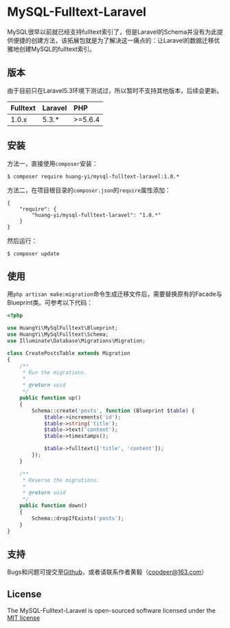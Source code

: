 # MySQL-Fulltext-Laravel

MySQL很早以前就已经支持fulltext索引了，但是Laravel的Schema并没有为此提供便捷的创建方法，该拓展包就是为了解决这一痛点的：让Laravel的数据迁移优雅地创建MySQL的fulltext索引。

## 版本

由于目前只在Laravel5.3环境下测试过，所以暂时不支持其他版本，后续会更新。

 Fulltext | Laravel | PHP     
:---------|:--------|:--------
 1.0.x    | 5.3.*   | >=5.6.4 
 
 ## 安装
 
 方法一，直接使用`composer`安装：
 
 ```
 $ composer require huang-yi/mysql-fulltext-laravel:1.0.*
 ```

方法二，在项目根目录的`composer.json`的`require`属性添加：

```
{
    "require": {
        "huang-yi/mysql-fulltext-laravel": "1.0.*"
    }
}
```

然后运行：

```
$ composer update
```

## 使用

用`php artisan make:migration`命令生成迁移文件后，需要替换原有的Facade与Blueprint类。可参考以下代码：

```php
<?php

use HuangYi\MySqlFulltext\Blueprint;
use HuangYi\MySqlFulltext\Schema;
use Illuminate\Database\Migrations\Migration;

class CreatePostsTable extends Migration
{
    /**
     * Run the migrations.
     *
     * @return void
     */
    public function up()
    {
        Schema::create('posts', function (Blueprint $table) {
            $table->increments('id');
            $table->string('title');
            $table->text('content');
            $table->timestamps();

            $table->fulltext(['title', 'content']);
        });
    }

    /**
     * Reverse the migrations.
     *
     * @return void
     */
    public function down()
    {
        Schema::dropIfExists('posts');
    }
}
```

## 支持

Bugs和问题可提交至[Github](https://github.com/huang-yi/mysql-fulltext-laravel)，或者请联系作者黄毅（[coodeer@163.com](mailto:coodeer@163.com)）

## License

The MySQL-Fulltext-Laravel is open-sourced software licensed under the [MIT license](http://opensource.org/licenses/MIT)
